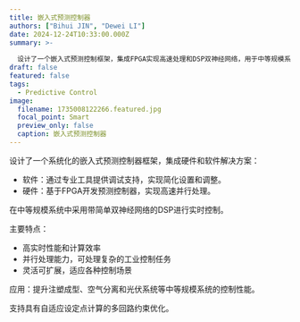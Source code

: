 ```yaml
---
title: 嵌入式预测控制器
authors: ["Bihui JIN", "Dewei LI"]
date: 2024-12-24T10:33:00.000Z
summary: >-
  
  设计了一个嵌入式预测控制框架，集成FPGA实现高速处理和DSP双神经网络，用于中等规模系统的实时控制。在注塑成型、空气分离和光伏系统等应用中实现了高计算效率、并行处理和适应性，具备多回路优化和自适应设定点计算功能。
draft: false
featured: false
tags:
  - Predictive Control
image:
  filename: 1735008122266.featured.jpg
  focal_point: Smart
  preview_only: false
  caption: 嵌入式预测控制器
---
```

设计了一个系统化的嵌入式预测控制器框架，集成硬件和软件解决方案：

* 软件：通过专业工具提供调试支持，实现简化设置和调整。
* 硬件：基于FPGA开发预测控制器，实现高速并行处理。

在中等规模系统中采用带简单双神经网络的DSP进行实时控制。

主要特点：

* 高实时性能和计算效率
* 并行处理能力，可处理复杂的工业控制任务
* 灵活可扩展，适应各种控制场景

应用：提升注塑成型、空气分离和光伏系统等中等规模系统的控制性能。

支持具有自适应设定点计算的多回路约束优化。
